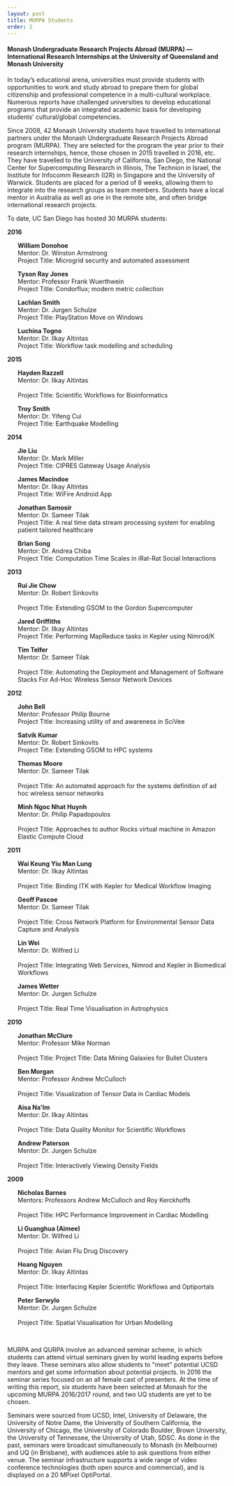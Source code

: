 ```yaml
---
layout: post
title: MURPA Students
order: 2
---
```


<div class="border">

<h4>Monash Undergraduate Research Projects Abroad (MURPA) — International Research Internships at the University of Queensland and Monash University</h4>
</div>

<p>

In today’s educational arena, universities must provide students with opportunities to work and study abroad to prepare them for global citizenship and professional competence in a multi-cultural workplace. Numerous reports have challenged universities to develop educational programs that provide an integrated academic basis for developing students’ cultural/global competencies. 

Since 2008, 42 Monash University students have travelled to international partners under the Monash Undergraduate Research Projects Abroad program (MURPA). They are selected for the program the year prior to their research internships, hence, those chosen in 2015 travelled in 2016, etc.  They have travelled to the University of California, San Diego, the National Center for Supercomputing Research in Illinois, The Technion in Israel, the Institute for Infocomm Research (I2R) in Singapore and the University of Warwick. Students are placed for a period of 8 weeks, allowing them to integrate into the research groups as team members. Students have a local mentor in Australia as well as one in the remote site, and often bridge international research projects. 

To date, UC San Diego has hosted 30 MURPA students:

<p><strong>2016</strong></p>
<ul>

<strong>William Donohoe</strong><br />
Mentor: Dr. Winston Armstrong<br />
Project Title: Microgrid security and automated assessment<br />
</ul>

<p>
<ul>
<strong>Tyson Ray Jones</strong><br />
Mentor: Professor Frank Wuerthwein<br />  
Project Title: Condorflux; modern metric collection<br />
</ul>

<p>

<ul>
<strong>Lachlan Smith</strong><br />
Mentor: Dr. Jurgen Schulze<br />  
Project Title: PlayStation Move on Windows<br />
</ul>

 <p>

<ul>
<strong>Luchina Togno</strong><br />
Mentor: Dr. Ilkay Altintas<br />  
Project Title: Workflow task modelling and scheduling<br />
</ul>

<p>

<p><strong>2015</strong></p>
<ul>

<strong>Hayden Razzell</strong><br />
Mentor: Dr. Ilkay Altintas<br />  
Project Title: Scientific Workflows for Bioinformatics<br />
</ul>

 <p>
 
<ul>
<strong>Troy Smith</strong><br />
Mentor: Dr. Yifeng Cui<br />  
Project Title: Earthquake Modelling <br />
</ul>

<p>

<p><strong>2014</strong></p>
<ul>

<strong>Jie Liu</strong><br />
Mentor: Dr. Mark Miller<br />
Project Title: CIPRES Gateway Usage Analysis<br />
</ul>

<p>

<ul>
<strong>James Macindoe</strong><br />
Mentor: Dr. Ilkay Altintas<br />  
Project Title: WiFire Android App<br />
</ul>

<p>

<ul>
<strong>Jonathan Samosir</strong><br />
Mentor: Dr. Sameer Tilak<br />  
Project Title: A real time data stream processing system for enabling patient tailored healthcare<br />
</ul>

<p>

<ul>
<strong>Brian Song</strong><br />
Mentor: Dr. Andrea Chiba<br />  
Project Title: Computation Time Scales in iRat-Rat Social Interactions<br />
</ul>

<p>

<p><strong>2013</strong></p>

<ul>

<strong>Rui Jie Chow</strong><br />
Mentor: Dr. Robert Sinkovits<br />  
Project Title: Extending GSOM to the Gordon Supercomputer<br />
</ul>

<p>

<ul>
<strong>Jared Griffiths</strong><br />
Mentor: Dr. Ilkay Altintas<br />  
Project Title: Performing MapReduce tasks in Kepler using Nimrod/K<br />
</ul>

<p>

<ul>

<strong>Tim Telfer</strong><br />
Mentor: Dr. Sameer Tilak<br />  
Project Title: Automating the Deployment and Management of Software Stacks For Ad-Hoc Wireless Sensor Network Devices<br />

</ul>

<p>

<p><strong>2012</strong></p>

<ul>

<strong>John Bell</strong><br />
Mentor: Professor Philip Bourne<br />
Project Title: Increasing utility of and awareness in SciVee<br />
</ul>

<p>

<ul>
<strong>Satvik Kumar</strong><br />
Mentor: Dr. Robert Sinkovits<br />  
Project Title: Extending GSOM to HPC systems<br />

</ul>

<p>

<ul>

<strong>Thomas Moore</strong><br />
Mentor: Dr. Sameer Tilak<br />  
Project Title: An automated approach for the systems definition of ad hoc wireless sensor networks<br />


</ul>
 
<p>

<ul>

<strong>Minh Ngoc Nhat Huynh</strong><br />
Mentor: Dr. Philip Papadopoulos<br />  
Project Title: Approaches to author Rocks virtual machine in Amazon Elastic Compute Cloud<br />

</ul>

<p>

<p><strong>2011</strong></p>

<ul>
 
<strong>Wai Keung Yiu Man Lung</strong><br />
Mentor: Dr. Ilkay Altintas<br />  
Project Title: Binding ITK with Kepler for Medical Workflow Imaging<br /> 

</ul>
 
<p>

<ul>

<strong>Geoff Pascoe</strong><br />
Mentor: Dr. Sameer Tilak<br />  
Project Title: Cross Network Platform for Environmental Sensor Data Capture and Analysis<br /> 


</ul>
 
<p>

<ul>
 
<strong>Lin Wei</strong><br />
Mentor: Dr. Wilfred Li<br />  
Project Title: Integrating Web Services, Nimrod and Kepler in Biomedical Workflows<br /> 

</ul>

<p>

<ul>

<strong>James Wetter</strong><br />
Mentor: Dr. Jurgen Schulze<br />  
Project Title: Real Time Visualisation in Astrophysics<br /> 

</ul>

<p>
 
<p><strong>2010</strong></p>


<ul>
 
<strong>Jonathan McClure</strong><br />
Mentor: Professor Mike Norman<br />  
Project Title: Project Title: Data Mining Galaxies for Bullet Clusters<br /> 

</ul>
 
<p>

<ul>

<strong>Ben Morgan</strong><br />
Mentor: Professor Andrew McCulloch<br />  
Project Title: Visualization of Tensor Data in Cardiac Models<br /> 

</ul>
 
<p>

<ul>

<strong>Aisa Na'Im</strong><br />
Mentor: Dr. Ilkay Altintas<br />  
Project Title: Data Quality Monitor for Scientific Workflows<br /> 

</ul>
 
<p>

<ul>

<strong>Andrew Paterson</strong><br />
Mentor: Dr. Jurgen Schulze<br />  
Project Title: Interactively Viewing Density Fields<br /> 

</ul>

<p>
 
<p><strong>2009</strong></p>


<ul>
 
<strong>Nicholas Barnes</strong><br />
Mentors: Professors Andrew McCulloch and Roy Kerckhoffs <br />  
Project Title: HPC Performance Improvement in Cardiac Modelling<br /> 

</ul>
 
<p>

<ul>

<strong>Li Guanghua (Aimee)</strong><br />
Mentor: Dr. Wilfred Li<br />  
Project Title: Avian Flu Drug Discovery<br /> 

</ul>
 
<p>

<ul>

<strong>Hoang Nguyen</strong><br />
Mentor: Dr. Ilkay Altintas<br />  
Project Title: Interfacing Kepler Scientific Workflows and Optiportals<br /> 

</ul>
 
<p>

<ul>

<strong>Peter Serwylo</strong><br />
Mentor: Dr. Jurgen Schulze<br />  
Project Title: Spatial Visualisation for Urban Modelling<br /> 

</ul>


<p>

<br  />

MURPA and QURPA involve an advanced seminar scheme, in which students can attend virtual seminars given by world leading experts before they leave. These seminars also allow students to "meet" potential UCSD mentors and get some information about potential projects. In 2016 the seminar series focused on an all female cast of presenters. At the time of writing this report, six students  have been selected at Monash for the upcoming MURPA 2016/2017 round, and two UQ students are yet to be chosen.

Seminars were sourced from UCSD, Intel, University of Delaware, the University of Notre Dame, the University of Southern California, the University of Chicago, the University of Colorado Boulder, Brown University, the University of Tennessee, the University of Utah, SDSC. As done in the past, seminars were broadcast simultaneously to Monash (in Melbourne) and UQ (in Brisbane), with audiences able to ask questions from either venue. The seminar infrastructure supports a wide range of video conference technologies (both open source and commercial), and is displayed on a 20 MPixel OptiPortal. 

</p>
 
